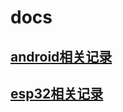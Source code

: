 # docs

## [android相关记录](https://github.com/hcly/docs/tree/master/esp32)

## [esp32相关记录](https://github.com/hcly/docs/tree/master/android)
